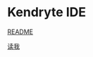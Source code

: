 # Kendryte IDE

[README](https://github.com/kendryte/kendryte-ide/wiki/README.en)

[读我](https://github.com/kendryte/kendryte-ide/wiki/README.cn)
 